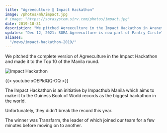 ```yaml
---
title: "Agreeculture @ Impact Hackathon"
image: /photos/mh/impact.jpg
# image: "https://sorasystem.sirv.com/photos/impact.jpg"
date: 2019-10-31
description: "We pitched Agreeculture in the Impact Hackathon in Araneta"
updates: "Dec 12, 2021: SORA Agreeculture is now part of Pantry Circle"
aliases:
  "/news/impact-hackathon-2019/"
---
```


We pitched the complete version of Agreeculture in the Impact Hackathon and made it to the Top 10 of the Manila round.


![Impact Hackathon](/photos/mh/impact.jpg)

{{< youtube xOEPldQQrOQ >}}


<!-- ![Impact Hackathon Logo](/covers/impact.png) -->
<!-- ![](https://sorasystem.sirv.com/photos/impact.jpg) -->

The Impact Hackathon is an initiative by Impacthub Manila which aims to make it to the Guiness Book of World records as the biggest hackathon in the world. 

Unfortunately, they didn't break the record this year.





The winner was Transfarm, the leader of which joined our team for a few minutes before moving on to another. 

